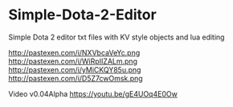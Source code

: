 # Simple-Dota-2-Editor
Simple Dota 2 editor txt files with KV style objects and lua editing

http://pastexen.com/i/NXVbcaVeYc.png
http://pastexen.com/i/WiRpIIZALm.png
http://pastexen.com/i/yMiCKQY85u.png
http://pastexen.com/i/D5Z7cwOmsk.png

Video v0.04Alpha
https://youtu.be/gE4UOq4E0Ow
